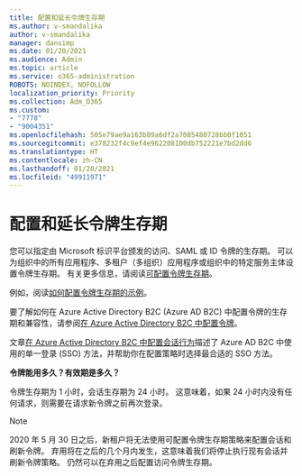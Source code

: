 ```yaml
---
title: 配置和延长令牌生存期
ms.author: v-smandalika
author: v-smandalika
manager: dansimp
ms.date: 01/20/2021
ms.audience: Admin
ms.topic: article
ms.service: o365-administration
ROBOTS: NOINDEX, NOFOLLOW
localization_priority: Priority
ms.collection: Adm_O365
ms.custom:
- "7778"
- "9004351"
ms.openlocfilehash: 505e79ae9a163b89a6df2a7085480728bb0f1051
ms.sourcegitcommit: e378232f4c9ef4e962208100db752221e7bd2dd6
ms.translationtype: HT
ms.contentlocale: zh-CN
ms.lasthandoff: 01/20/2021
ms.locfileid: "49911971"
---
```

# <a name="configure-and-extend-token-lifetimes"></a>配置和延长令牌生存期

您可以指定由 Microsoft 标识平台颁发的访问、SAML 或 ID 令牌的生存期。 可以为组织中的所有应用程序、多租户（多组织）应用程序或组织中的特定服务主体设置令牌生存期。 有关更多信息，请阅读[可配置令牌生存期](https://docs.microsoft.com/azure/active-directory/develop/active-directory-configurable-token-lifetimes)。

例如，阅读[如何配置令牌生存期的示例](https://docs.microsoft.com/azure/active-directory/develop/configure-token-lifetimes)。

要了解如何在 Azure Active Directory B2C (Azure AD B2C) 中配置令牌的生存期和兼容性，请参阅[在 Azure Active Directory B2C 中配置令牌](https://docs.microsoft.com/azure/active-directory-b2c/configure-tokens?pivots=b2c-user-flow)。

文章[在 Azure Active Directory B2C 中配置会话行为](https://docs.microsoft.com/azure/active-directory-b2c/session-behavior?pivots=b2c-user-flow)描述了 Azure AD B2C 中使用的单一登录 (SSO) 方法，并帮助你在配置策略时选择最合适的 SSO 方法。

**令牌能用多久？有效期是多久？**

令牌生存期为 1 小时，会话生存期为 24 小时。 这意味着，如果 24 小时内没有任何请求，则需要在请求新令牌之前再次登录。

> [!NOTE]
> 2020 年 5 月 30 日之后，新租户将无法使用可配置令牌生存期策略来配置会话和刷新令牌。 弃用将在之后的几个月内发生，这意味着我们将停止执行现有会话并刷新令牌策略。 仍然可以在弃用之后配置访问令牌生存期。






